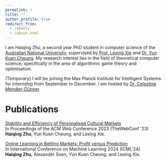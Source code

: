 ```yaml
---
permalink: /
title: ""
author_profile: true
redirect_from: 
  - /about/
  - /about.html
---
```


I am Haiqing Zhu, a second year PhD student in computer science of the [Australian National University](https://www.anu.edu.au/), supervised by [Prof. Lexing Xie](https://users.cecs.anu.edu.au/~xlx/) and [Dr. Yun Kuen Cheung](https://comp-math-econ.academy/index_.html#). My research interest lies in the field of theoretical computer science, specifically in the area of algorithmic game theory and optimisation.  

(Temporary) I will be joining the Max Planck Institute for Intelligent Systems for internship from September to December. I am hosted by [Dr. Celestine Mendler-Dünner](https://celestine.ai/).


Publications
======
[Stability and Efficiency of Personalised Cultural Markets](https://arxiv.org/abs/2302.06226)  
In Proceedings of the ACM Web Conference 2023 (TheWebConf '23)  
**Haiqing Zhu**, Yun Kuen Cheung, and Lexing Xie.  

[Online Learning in Betting Markets: Profit versus Prediction](https://arxiv.org/abs/2406.04062)  
In International Conference on Machine Learning 2024 (ICML'24)  
**Haiqing Zhu**, Alexander Soen, Yun Kuen Cheung, and Lexing Xie. 

